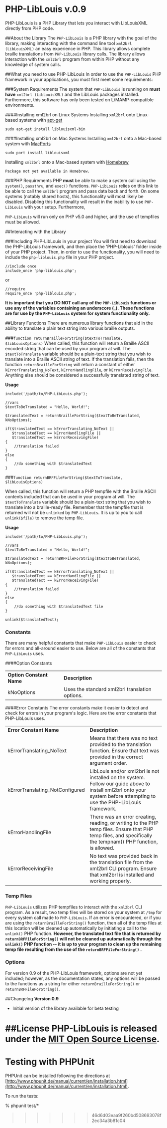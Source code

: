 PHP-LibLouis v.0.9
===
PHP-LibLouis is a PHP Library that lets you interact with LibLouisXML directly from PHP code.

##About the Library 
The `PHP-LibLouis` is a PHP library with the goal of the library, making interacting with the command line tool `xml2brl (LibLouisXML)` an easy experience in PHP. This library allows complete braille translations from `PHP-LibLouis` library calls. The library allows interaction with the `xml2brl` program from within PHP without any knowledge of system calls.

##What you need to use PHP-LibLouis
In order to use the `PHP-LibLouis` PHP framework in your applications, you must first meet some requirements: 

###System Requirements
The system that `PHP-LibLouis` is running on **must have** `xml2brl (LibLouisXML)` and the LibLouis packages installed. Furthermore, this software has only been tested on L/MAMP-compatible environments.

####Installing xml2brl on Linux Systems
Installing `xml2brl` onto Linux-based systems with [apt-get](https://help.ubuntu.com/community/AptGet/Howto)

	sudo apt-get install liblouisxml-bin
	
####Installing xml2brl on Mac Systems
Installing `xml2brl` onto a Mac-based system with [MacPorts](http://macports.org)

	sudo port install liblouisxml
	
Installing `xml2brl` onto a Mac-based system with [Homebrew](http://mxcl.github.com/homebrew/)

	Package not yet available in Homebrew.

###PHP Requirements
PHP **must** be able to make a system call using the `system()`, `passthru`, and `exec()` functions. `PHP-LibLouis` relies on this link to be able to call the `xml2brl` program and pass data back and forth. On some systems (notably shared hosts), this functionality will most likely be disabled. Disabling this functionality will result in the inability to use `PHP-LibLouis` with your setup. Furthermore, 

`PHP-LibLouis` will run only on PHP v5.0 and higher, and the use of tempfiles must be allowed.

##Interacting with the Library

###Including PHP-LibLouis in your project 
You will first need to download the PHP-LibLouis framework, and then place the 'PHP-Liblouis' folder inside of your PHP project. Then, in order to use the functionality, you will need to include the `php-liblouis.php` file in your PHP project. 

	//include once 
	include_once 'php-liblouis.php';   
	
or 

	//require
	require_once 'php-liblouis.php';
	
**It is important that you DO NOT call any of the `PHP-LibLouis` functions or use any of the variables containing an underscore (_). These functions are for use by the `PHP-LibLouis` system for system functionality only.**

##Library Functions
There are numerous library functions that aid in the ability to translate a plain text string into various braille outputs.

###`function returnBrailleForString($textToTranslate, $libLouisOptions)`
When called, this function will return a Braille ASCII encoded string that can be used by your program at will. The `$textToTranslate` variable should be a plain-text string that you wish to translate into a Braille ASCII string of text. If the translation fails, then the function `returnBrailleForString` will return a constant of either `kErrorTranslating_NoText`, `kErrorHandlingFile`, or `kErrorReceivingFile`. Anything else should be considered a successfully translated string of text.

**Usage**
	
	include('/path/to/PHP-LibLouis.php');
	
	//vars
	$textToBeTranslated = "Hello, World!";
	
	$translatedText = returnBrailleForString($textToBeTranslated, kNoOptions);
	
	if($translatedText == kErrorTranslating_NoText || 
	   $translatedText == kErrorHandlingFile || 
	   $translatedText == kErrorReceivingFile)
	{
		//translation failed
	}
	else
	{
		//do something with $translatedText
	}

###`function returnBRFFileForString($textToTranslate, $libLouisOptions)`

When called, this function will return a PHP tempfile with the Braille ASCII contents included that can be used in your program at will. The `$textToTranslate` variable should be a plain-text string that you wish to translate into a braille-ready file. Remember that the tempfile that is returned will not be `unlinked` by `PHP-LibLouis`. It is up to you to call `unlink($file)` to remove the temp file.

**Usage**

	include('/path/to/PHP-LibLouis.php');
	
	//vars 
	$textToBeTranslated = "Hello, World!";
	
	$translatedText = returnBRFFileForString($textToBeTranslated, kNoOptions);
	
	if($translatedText == kErrorTranslating_NoText || 
	   $translatedText == kErrorHandlingFile || 
	   $translatedText == kErrorReceivingFile)
	{
		//translation failed
	}
	else
	{
		//do something with $translatedText file
	}
	
	unlink($translatedText);
	
	
### Constants
There are many helpful constants that make `PHP-LibLouis` easier to check for errors and all-around easier to use. Below are all of the constants that `PHP-LibLouis` uses. 

####Option Constants 
<table>
	<tr>
		<td><strong>Option Constant Name</strong></td>
		<td><strong>Description</strong></td>
	</tr>
	<tr>
		<td>kNoOptions</td>
		<td>Uses the standard xml2brl translation options.</td>
	</tr>
</table>

####Error Constants
The error constants make it easier to detect and check for errors in your program's logic. Here are the error constants that PHP-LibLouis uses. 

<table>
	<tr>
		<td><strong>Error Constant Name</strong></td>
		<td><strong>Description</strong></td>
	</tr>
	<tr>
		<td>kErrorTranslating_NoText</td>
		<td>Means that there was no text provided to the translation function. Ensure that text was provided in the correct argument order.</td>
	</tr>
	<tr>
		<td>kErrorTranslating_NotConfigured</td>
		<td>LibLouis and/or xml2brl is not installed on the system. Follow our guide above to install xml2brl onto your system before attempting to use the PHP-LibLouis framework.</td>
	</tr>
	<tr>
		<td>kErrorHandlingFile</td>
		<td>There was an error creating, reading, or writing to the PHP temp files. Ensure that PHP temp files, and specifically the tempnam() PHP function, is allowed.</td>
	</tr>
	<tr>
		<td>kErrorReceivingFile</td>
		<td>No text was provided back in the translation file from the xml2brl CLI program. Ensure that xml2brl is installed and working properly.</td>
	</tr>
</table>

### Temp Files
`PHP-LibLouis` utilizes PHP tempfiles to interact with the `xml2brl` CLI program. As a result, two temp files will be stored on your system at `/tmp` for every system call made to `PHP-LibLouis`. If an error is encountered, or if you are using the `returnBrailleForString()` function, then all of the temp files at this location will be cleaned up automatically by initiating a call to the `unlink()` PHP function. **However, the translated text file that is returned by `returnBRFFileForString()` will not be cleaned up automatically through the `unlink()` PHP function -- it is up to your program to clean up the remaining temp file resulting from the use of the `returnBRFFileForString()` .**

### Options
For version 0.9 of the PHP-LibLouis framework, options are not yet included; however, as the documentation states, any options will be passed to the functions as a string for either `returnBrailleForString()` or `returnBRFFileForString()`.

##Changelog
**Version 0.9**

- Initial version of the library available for beta testing

##License
PHP-LibLouis is released under the [MIT Open Source License](http://opensource.org/licenses/MIT).
=======

# Testing with PHPUnit

PHPUnit can be installed following the directions at 
[http://www.phpunit.de/manual/current/en/installation.html](http://www.phpunit.de/manual/current/en/installation.html).

To run the tests:

% phpunit test/*
>>>>>>> 46d6d03eaa9f260bd508693078f2ec34a3b81c04
